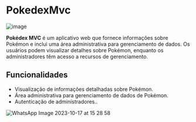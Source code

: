 # PokedexMvc
![image](https://github.com/tainaraalves14/PokedexMvc/assets/109969949/8c8b30f1-cb46-4758-8d56-284e8add7eab)

**Pokédex MVC** é um aplicativo web que fornece informações sobre Pokémon e inclui uma área administrativa para gerenciamento de dados. Os usuários podem visualizar detalhes sobre Pokémon, enquanto os administradores têm acesso a recursos de gerenciamento.

## Funcionalidades

- Visualização de informações detalhadas sobre Pokémon.
- Área administrativa para gerenciamento de dados de Pokémon.
- Autenticação de administradores..

  

![WhatsApp Image 2023-10-17 at 15 28 58](https://github.com/tainaraalves14/PokedexMvc/assets/109969949/61be93f8-afd0-4cec-81ff-bb0dfd806430)


